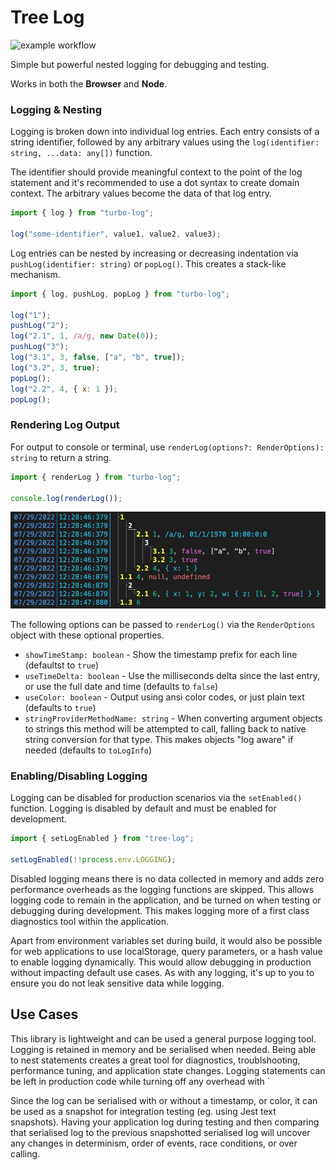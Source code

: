 # Tree Log

![example workflow](https://github.com/dragonworx/tree-log/actions/workflows/build.yml/badge.svg)

Simple but powerful nested logging for debugging and testing.

Works in both the **Browser** and **Node**.

### Logging & Nesting

Logging is broken down into individual log entries. Each entry consists of a string identifier, followed by any arbitrary values using the `log(identifier: string, ...data: any[])` function.

The identifier should provide meaningful context to the point of the log statement and it's recommended to use a dot syntax to create domain context. The arbitrary values become the data of that log entry.

```javascript
import { log } from "turbo-log";

log("some-identifier", value1, value2, value3);
```

Log entries can be nested by increasing or decreasing indentation via `pushLog(identifier: string)` or `popLog()`. This creates a stack-like mechanism.

```javascript
import { log, pushLog, popLog } from "turbo-log";

log("1");
pushLog("2");
log("2.1", 1, /a/g, new Date(0));
pushLog("3");
log("3.1", 3, false, ["a", "b", true]);
log("3.2", 3, true);
popLog();
log("2.2", 4, { x: 1 });
popLog();
```

### Rendering Log Output

For output to console or terminal, use `renderLog(options?: RenderOptions): string` to return a string.

```javascript
import { renderLog } from "turbo-log";

console.log(renderLog());
```

![Example Output](./doc/output1.png)

The following options can be passed to `renderLog()` via the `RenderOptions` object with these optional properties.

- `showTimeStamp: boolean` - Show the timestamp prefix for each line (defaultst to `true`)
- `useTimeDelta: boolean` - Use the milliseconds delta since the last entry, or use the full date and time (defaults to `false`)
- `useColor: boolean` - Output using ansi color codes, or just plain text (defaults to `true`)
- `stringProviderMethodName: string` - When converting argument objects to strings this method will be attempted to call, falling back to native string conversion for that type. This makes objects "log aware" if needed (defaults to `toLogInfo`)

### Enabling/Disabling Logging

Logging can be disabled for production scenarios via the `setEnabled()` function. Logging is disabled by default and must be enabled for development.

```javascript
import { setLogEnabled } from "tree-log";

setLogEnabled(!!process.env.LOGGING);
```

Disabled logging means there is no data collected in memory and adds zero performance overheads as the logging functions are skipped. This allows logging code to remain in the application, and be turned on when testing or debugging during development. This makes logging more of a first class diagnostics tool within the application.

Apart from environment variables set during build, it would also be possible for web applications to use localStorage, query parameters, or a hash value to enable logging dynamically. This would allow debugging in production without impacting default use cases. As with any logging, it's up to you to ensure you do not leak sensitive data while logging.

## Use Cases

This library is lightweight and can be used a general purpose logging tool. Logging is retained in memory and be serialised when needed. Being able to nest statements creates a great tool for diagnostics, troublshooting, performance tuning, and application state changes. Logging statements can be left in production code while turning off any overhead with `

Since the log can be serialised with or without a timestamp, or color, it can be used as a snapshot for integration testing (eg. using Jest text snapshots). Having your application log during testing and then comparing that serialised log to the previous snapshotted serialised log will uncover any changes in determinism, order of events, race conditions, or over calling.
